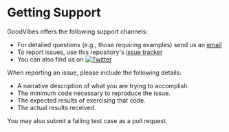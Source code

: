 # Getting Support

GoodVibes offers the following support channels:

- For detailed questions (e.g., those requiring examples) send us an
  [email](mailto:patonlab@colostate.edu?subject=[GoodVibes])
- To report issues, use this repository's
  [issue tracker](https://github.com/bobbypaton/GoodVibes/issues/new)
- You can also find us on [![Twitter][1.2]][1]

When reporting an issue, please include the following details:

- A narrative description of what you are trying to accomplish.
- The minimum code necessary to reproduce the issue.
- The expected results of exercising that code.
- The actual results received.

You may also submit a failing test case as a pull request.

[1.2]: http://i.imgur.com/wWzX9uB.png (twitter icon without padding)
[1]: https://twitter.com/bobbyoaton

